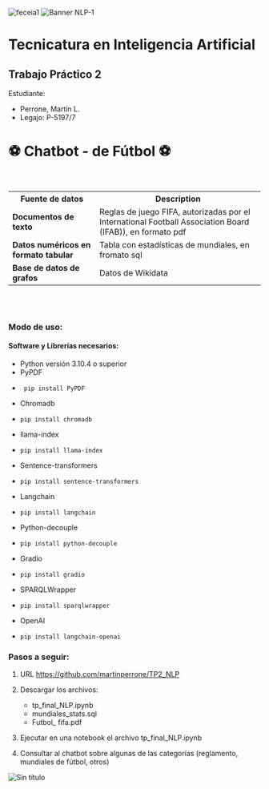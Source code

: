 ![feceia1](https://github.com/martinperrone/TP_aprendizaje_automatico/assets/109038969/1e6bd2ee-df8f-4f79-93fd-6d11caba36da)
![Banner NLP-1](https://github.com/martinperrone/TP2_NLP/assets/109038969/92f59455-471f-4319-abd3-782f90d36df1)

# Tecnicatura en Inteligencia Artificial 

## Trabajo Práctico 2

Estudiante:
* Perrone, Martín L.
* Legajo: P-5197/7


<h1>⚽ Chatbot - de Fútbol ⚽ </h1><br>


<table>
  <tr>
    <th>Fuente de datos</th>
    <th>Description</th>
  </tr>
  <tr>
    <td><b>Documentos de texto</b></td>
    <td>Reglas de juego FIFA, autorizadas por el International Football Association Board (IFAB)), en formato pdf </td>
  </tr>
  <tr>
    <td><b>Datos numéricos en formato tabular</b></td>
    <td>Tabla con estadísticas de mundiales, en fromato sql</td>
  </tr>
  <tr>
    <td><b>Base de datos de grafos</b></td>
    <td>Datos de Wikidata</td>
  </tr>
  </tr>
</table>
<br><br>

### Modo de uso:
#### Software y Librerías necesarios:
  - Python versión 3.10.4 o superior
  - PyPDF
  -      pip install PyPDF
  - Chromadb
  -     pip install chromadb
  - llama-index
  -     pip install llama-index
  - Sentence-transformers
  -     pip install sentence-transformers
  - Langchain
  -     pip install langchain
  - Python-decouple
  -     pip install python-decouple
  - Gradio
  -     pip install gradio
  - SPARQLWrapper
  -     pip install sparqlwrapper
  - OpenAI
  -     pip install langchain-openai
  
### Pasos a seguir:

1. URL https://github.com/martinperrone/TP2_NLP

2. Descargar los archivos:
   - tp_final_NLP.ipynb
   - mundiales_stats.sql
   - Futbol_ fifa.pdf

3. Ejecutar en una notebook el archivo tp_final_NLP.ipynb

4. Consultar al chatbot sobre algunas de las categorías (reglamento, mundiales de fútbol, otros)


![Sin título](https://github.com/martinperrone/TP2_NLP/assets/109038969/e4498e3c-b2f4-44c4-9ff6-0100014df13d)


